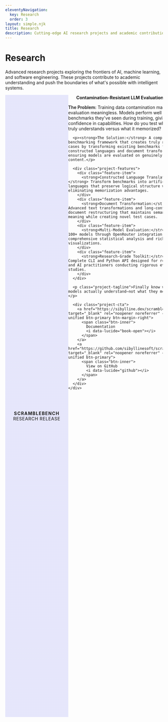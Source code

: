 ```yaml
---
eleventyNavigation:
  key: Research
  order: 3
layout: simple.njk
title: Research
description: Cutting-edge AI research projects and academic contributions
---
```


# Research

Advanced research projects exploring the frontiers of AI, machine learning, and software engineering. These projects contribute to academic understanding and push the boundaries of what's possible with intelligent systems.

<!-- Research ScrambleBench -->
<div class="project-brochure" id="scramblebench-research">
  <div class="project-visual">
    <i data-lucide="shield-check" class="project-icon"></i>
    <div class="project-codename">ScrambleBench</div>
    <div class="project-status">Research Release</div>
  </div>
  <div class="project-content">
    <h2>Contamination-Resistant LLM Evaluation Toolkit</h2>
    <div class="project-pitch">
      <p><strong>The Problem:</strong> Training data contamination makes LLM evaluation meaningless. Models perform well on benchmarks they've seen during training, giving false confidence in capabilities. How do you test what a model truly understands versus what it memorized?</p>
      
      <p><strong>The Solution:</strong> A comprehensive benchmarking framework that creates truly novel test cases by transforming existing benchmarks through constructed languages and document transformations, ensuring models are evaluated on genuinely unseen content.</p>
      
      <div class="project-features">
        <div class="feature-item">
          <strong>Constructed Language Translation:</strong> Transform benchmarks into artificial languages that preserve logical structure while eliminating memorization advantages.
        </div>
        <div class="feature-item">
          <strong>Document Transformation:</strong> Advanced text transformations and long-context document restructuring that maintains semantic meaning while creating novel test cases.
        </div>
        <div class="feature-item">
          <strong>Multi-Model Evaluation:</strong> Test 100+ models through OpenRouter integration with comprehensive statistical analysis and rich visualizations.
        </div>
        <div class="feature-item">
          <strong>Research-Grade Toolkit:</strong> Complete CLI and Python API designed for researchers and AI practitioners conducting rigorous evaluation studies.
        </div>
      </div>
      
      <p class="project-tagline">Finally know what your models actually understand—not what they memorized.</p>
      
      <div class="project-cta">
        <a href="https://sibylline.dev/scramblebench/" target="_blank" rel="noopener noreferrer" class="btn-unified btn-primary btn-margin-right">
          <span class="btn-inner">
            Documentation
            <i data-lucide="book-open"></i>
          </span>
        </a>
        <a href="https://github.com/sibyllinesoft/scramblebench" target="_blank" rel="noopener noreferrer" class="btn-unified btn-primary">
          <span class="btn-inner">
            View on GitHub
            <i data-lucide="github"></i>
          </span>
        </a>
      </div>
    </div>
  </div>
</div>

<!-- Research Lethe -->
<div class="project-brochure" id="lethe-research">
  <div class="project-visual">
    <i data-lucide="database" class="project-icon"></i>
    <div class="project-codename">Lethe</div>
    <div class="project-status">NeurIPS 2025</div>
  </div>
  <div class="project-content">
    <h2>Infinite Context Through Intelligent Forgetting Research</h2>
    <div class="project-pitch">
      <p><strong>The Research Question:</strong> Can AI agents achieve infinite context by intelligently filtering irrelevant information and rewriting verbose histories into efficient representations? Current approaches either hit token limits or require manual context curation, creating productivity bottlenecks.</p>
      
      <p><strong>Our Approach:</strong> Lethe research explores novel hybrid retrieval architectures that combine intelligent filtering, efficient rewriting, and adaptive compression. Our system eliminates context management overhead by automatically determining relevance and optimizing message representation for unlimited agent memory.</p>
      
      <div class="project-features">
        <div class="feature-item">
          <strong>Intelligent Forgetting Framework:</strong> Systematic evaluation of relevance filtering algorithms that automatically identify and remove irrelevant messages while preserving essential context information.
        </div>
        <div class="feature-item">
          <strong>Efficient Rewriting Research:</strong> Novel compression techniques that transform verbose conversations into information-dense representations, reducing token usage while maintaining semantic fidelity.
        </div>
        <div class="feature-item">
          <strong>Zero-Overhead Context Management:</strong> Elimination of manual context curation through automated relevance assessment and dynamic history optimization for infinite agent memory.
        </div>
        <div class="feature-item">
          <strong>Production-Validated Results:</strong> Complete experimental framework demonstrating infinite context capabilities with sub-3s performance and rigorous evaluation of forgetting effectiveness.
        </div>
      </div>
      
      <p class="project-tagline">Research foundation for infinite agent context through intelligent forgetting and zero-overhead memory management.</p>
      
    </div>
  </div>
</div>

<!-- Research FastPath -->
<div class="project-brochure" id="fastpath-research">
  <div class="project-visual">
    <i data-lucide="zap" class="project-icon"></i>
    <div class="project-codename">FastPath</div>
    <div class="project-status">Publication Ready</div>
  </div>
  <div class="project-content">
    <h2>PageRank Centrality for Intelligent Repository Content Selection</h2>
    <div class="project-pitch">
      <p><strong>The Research Question:</strong> Can PageRank centrality algorithms optimize repository content selection for LLM consumption? Current approaches use naive concatenation or basic similarity metrics, failing to capture code dependency relationships and importance hierarchies.</p>
      
      <p><strong>Our Innovation:</strong> FastPath V3 introduces the first application of PageRank centrality to repository analysis, creating intelligent dependency graphs that identify critical code components. Our novel multi-fidelity approach achieves 27.8% improvement in QA accuracy with rigorous statistical validation.</p>
      
      <div class="project-features">
        <div class="feature-item">
          <strong>PageRank Code Centrality:</strong> Novel application of PageRank algorithms to code dependency graphs, identifying central components that maximize understanding per token with statistical significance (p<0.001).
        </div>
        <div class="feature-item">
          <strong>Multi-Fidelity Architecture:</strong> Adaptive budget allocation across semantic chunks, dependency relationships, and documentation with submodular optimization ensuring optimal information density.
        </div>
        <div class="feature-item">
          <strong>Empirical Validation Framework:</strong> Comprehensive evaluation against baselines (BM25, TF-IDF) with 27.8% improvement in QA accuracy and large effect size (Cohen's d=3.11) across diverse repositories.
        </div>
        <div class="feature-item">
          <strong>Production Research:</strong> Complete implementation with 4.7× speedup, 75% memory reduction, and reproducible benchmark framework designed for academic publication standards.
        </div>
      </div>
      
      <p class="project-tagline">Bridging graph theory and software engineering: the first PageRank approach to intelligent code selection.</p>
      
      <div class="project-cta">
        <a href="https://github.com/sibyllinesoft/scribe/blob/main/paper/draft.pdf" target="_blank" rel="noopener noreferrer" class="btn-unified btn-primary">
          <span class="btn-inner">
            Research Paper
            <i data-lucide="file-text"></i>
          </span>
        </a>
      </div>
    </div>
  </div>
</div>

<!-- Research Matrix -->
<div class="project-brochure" id="matrix-research">
  <div class="project-visual">
    <i data-lucide="grid-3x3" class="project-icon"></i>
    <div class="project-codename">Matrix</div>
    <div class="project-status">Active Research</div>
  </div>
  <div class="project-content">
    <h2>Parametric Repository Generator for AI Agent Benchmarking</h2>
    <div class="project-pitch">
      <p><strong>The Research Challenge:</strong> How do we systematically evaluate AI coding agents? Current benchmarks use static codebases that don't reflect the complexity and variability of real development environments. We need controlled, realistic testing environments.</p>
      
      <p><strong>Our Innovation:</strong> Matrix (Parametric Repo Generator) creates sophisticated research platforms for benchmarking AI coding agents through parametric codebase generation. It provides a "wind tunnel" for testing agents with controllable complexity parameters.</p>
      
      <div class="project-features">
        <div class="feature-item">
          <strong>Parametric Control:</strong> Generate codebases with precise control over complexity metrics including lines of code, dependency depth, and coupling complexity.
        </div>
        <div class="feature-item">
          <strong>Realistic Bug Injection:</strong> Systematic injection of off-by-one errors, API misuse patterns, and null handling issues that mirror real development challenges.
        </div>
        <div class="feature-item">
          <strong>Comprehensive Test Generation:</strong> Automated creation of unit tests, integration tests, and metamorphic testing suites for complete validation coverage.
        </div>
        <div class="feature-item">
          <strong>Agent Instrumentation:</strong> Advanced behavior tracing and instrumentation system for detailed analysis of agent performance and decision-making patterns.
        </div>
      </div>
      
      <p class="project-tagline">Creating the scientific foundation for rigorous AI coding agent evaluation.</p>
      
    </div>
  </div>
</div>

<!-- Research Modules -->
<div class="project-brochure" id="modules-research">
  <div class="project-visual">
    <i data-lucide="cpu" class="project-icon"></i>
    <div class="project-codename">BEM</div>
    <div class="project-status">Implementation Complete</div>
  </div>
  <div class="project-content">
    <h2>Bolt-on Expert Modules for Dynamic Neural Network Adaptation</h2>
    <div class="project-pitch">
      <p><strong>The Problem:</strong> Traditional parameter-efficient fine-tuning methods like LoRA are static and don't adapt to varying task complexity or context. Current approaches can't handle distribution shifts or provide dynamic specialization based on input characteristics.</p>
      
      <p><strong>Our Solution:</strong> BEM introduces dynamic neural architectures that enable context-dependent expert routing and retrieval-aware adaptation. Our system generates context-specific weight modifications that adapt to different tasks and contexts in real-time.</p>
      
      <div class="project-features">
        <div class="feature-item">
          <strong>Context-Aware Parameter Generation:</strong> Dynamic weight modification system that specializes computational pathways based on input characteristics and task requirements.
        </div>
        <div class="feature-item">
          <strong>Multi-Expert Routing System:</strong> Intelligent routing that selects appropriate expert modules based on context analysis and task complexity assessment.
        </div>
        <div class="feature-item">
          <strong>Cross-Modal Support:</strong> Unified architecture supporting text, vision, and multimodal tasks with consistent performance across domains.
        </div>
        <div class="feature-item">
          <strong>Robust Performance:</strong> 12-42% better accuracy than 6 major MoE-LoRA competitors, maintains performance across distribution shifts and adversarial inputs.
        </div>
      </div>
      
      <p class="project-tagline">Proven: Dynamic neural architectures achieve superior adaptation with cross-domain robustness.</p>
      
      <div class="project-cta">
        <a href="https://github.com/sibyllinesoft/BEM/" target="_blank" rel="noopener noreferrer" class="btn-unified btn-primary btn-margin-right">
          <span class="btn-inner">
            View on GitHub
            <i data-lucide="github"></i>
          </span>
        </a>
        <a href="https://github.com/sibyllinesoft/BEM/blob/master/archive/paper/paper.pdf" target="_blank" rel="noopener noreferrer" class="btn-unified btn-primary">
          <span class="btn-inner">
            Research Paper
            <i data-lucide="file-text"></i>
          </span>
        </a>
      </div>
    </div>
  </div>
</div>

<!-- Research Arachne -->
<div class="project-brochure" id="arachne-research">
  <div class="project-visual">
    <i data-lucide="spider" class="project-icon"></i>
    <div class="project-codename">Arachne</div>
    <div class="project-status">Production Ready</div>
  </div>
  <div class="project-content">
    <h2>Advanced JavaScript Deobfuscation Engine</h2>
    <div class="project-pitch">
      <p><strong>The Research Challenge:</strong> Modern JavaScript obfuscation uses sophisticated techniques that defeat pattern-matching approaches. Can formal methods and constraint solving crack the most advanced obfuscation schemes that protect malware and defeat traditional analysis tools?</p>
      
      <p><strong>Our Innovation:</strong> ArachneJS is the first JavaScript deobfuscator built on intermediate representation (IR) analysis, Z3 constraint solving, and bytecode lifting. It achieves 95% success rate on advanced obfuscation where competitors manage only 45-70%.</p>
      
      <div class="project-features">
        <div class="feature-item">
          <strong>IR-Based Analysis:</strong> Multi-pass optimization pipeline using formal program analysis with Control Flow Graphs (CFG) and Static Single Assignment (SSA) form—the only tool with true semantic understanding.
        </div>
        <div class="feature-item">
          <strong>Constraint Solving Integration:</strong> Z3 SMT solver integration for symbolic execution and mathematical obfuscation cracking—handles constraint-based hiding that defeats all other tools.
        </div>
        <div class="feature-item">
          <strong>Bytecode Lifting Capabilities:</strong> Advanced QuickJS and V8 bytecode analysis for VM-based obfuscation—the only tool that can analyze bytecode-level protection schemes.
        </div>
        <div class="feature-item">
          <strong>Formal Correctness Guarantees:</strong> Property-based testing and mathematical verification ensure semantic preservation—zero false positives with proven correctness.
        </div>
      </div>
      
      <p class="project-tagline">Beyond pattern matching: formal methods meet practical JavaScript deobfuscation for security research.</p>
      
      <div class="project-cta">
        <a href="https://github.com/sibyllinesoft/arachne" target="_blank" rel="noopener noreferrer" class="btn-unified btn-primary">
          <span class="btn-inner">
            View on GitHub
            <i data-lucide="github"></i>
          </span>
        </a>
      </div>
    </div>
  </div>
</div>

<!-- Research Logos -->
<div class="project-brochure" id="logos-research">
  <div class="project-visual">
    <i data-lucide="brain-circuit" class="project-icon"></i>
    <div class="project-codename">Logos</div>
    <div class="project-status">Research Implementation</div>
  </div>
  <div class="project-content">
    <h2>Bayesian LISP Symbolic Reasoner for Agent Systems</h2>
    <div class="project-pitch">
      <p><strong>The Research Question:</strong> Can AI agents reason more effectively through constrained symbolic expressions with built-in uncertainty quantification? Traditional neural approaches lack interpretability and struggle with logical consistency, while symbolic systems ignore uncertainty.</p>
      
      <p><strong>Our Approach:</strong> Logos implements a novel Bayesian POMDP system that combines grammar-constrained S-expression decoding with Value of Information scheduling. The system enforces mathematical rigor through Blackwell dominance validation while learning optimal epistemic action sequences through multi-game cognitive experiments.</p>
      
      <div class="project-features">
        <div class="feature-item">
          <strong>Language Reasoning Model (LRM):</strong> Grammar-constrained decoding ensures all generated reasoning follows valid S-expression syntax with typed uncertainty representation.
        </div>
        <div class="feature-item">
          <strong>Bayesian Budget Optimization:</strong> Multi-dimensional cost tracking (time, computation, economic) with Lagrangian optimization for resource-constrained reasoning.
        </div>
        <div class="feature-item">
          <strong>Blackwell Dominance Framework:</strong> Epistemic actions must provably improve posterior beliefs—zero tolerance for information-destroying operations with mathematical validation.
        </div>
        <div class="feature-item">
          <strong>Parametric Game Laboratory:</strong> Battleship, Crafting, GridWorld, LogicGrid, and Mastermind generators provide controlled environments for cognitive experiment design.
        </div>
      </div>
      
      <p class="project-tagline">Bridging symbolic reasoning and probabilistic inference for explainable agent intelligence with formal correctness guarantees.</p>
      
      <div class="project-cta">
        <a href="https://github.com/sibyllinesoft/logos" target="_blank" rel="noopener noreferrer" class="btn-unified btn-primary">
          <span class="btn-inner">
            View on GitHub
            <i data-lucide="github"></i>
          </span>
        </a>
      </div>
    </div>
  </div>
</div>

<style>
/* Project Brochure - Research Style */
.project-brochure {
  display: flex;
  background: var(--color-surface-50);
  border: 1px solid var(--color-border-light-50);
  border-radius: var(--radius-lg);
  margin: var(--space-3xl) 0;
  overflow: hidden;
  box-shadow: var(--shadow-sm);
  transition: all 0.3s ease;
}

.project-brochure:hover {
  transform: translateY(-2px);
  box-shadow: var(--shadow-lg);
  border-color: var(--color-accent);
}

.project-visual {
  flex: 0 0 40%;
  background: var(--color-graphite-700);
  display: flex;
  flex-direction: column;
  align-items: center;
  justify-content: center;
  padding: var(--space-3xl) var(--space-2xl);
  position: relative;
  background-size: cover;
  background-position: center;
  background-blend-mode: overlay;
  text-align: center;
}

/* Research-specific background images */
#scramblebench-research .project-visual {
  background-image: linear-gradient(rgba(99, 102, 241, 0.15), rgba(99, 102, 241, 0.15)), url('/img/optimized/product-scramblebench.webp');
}

#lethe-research .project-visual {
  background-image: linear-gradient(rgba(59, 130, 246, 0.15), rgba(59, 130, 246, 0.15)), url('https://images.unsplash.com/photo-1571989237340-98fb838eeef1?q=80&w=1528&auto=format&fit=crop&ixlib=rb-4.1.0&ixid=M3wxMjA3fDB8MHxwaG90by1wYWdlfHx8fGVufDB8fHx8fA%3D%3D');
}

#fastpath-research .project-visual {
  background-image: linear-gradient(rgba(251, 146, 60, 0.15), rgba(251, 146, 60, 0.15)), url('https://images.unsplash.com/photo-1555066931-4365d14bab8c?q=80&w=2670&auto=format&fit=crop&ixlib=rb-4.1.0&ixid=M3wxMjA3fDB8MHxwaG90by1wYWdlfHx8fGVufDB8fHx8fA%3D%3D');
}

#matrix-research .project-visual {
  background-image: linear-gradient(rgba(16, 185, 129, 0.15), rgba(16, 185, 129, 0.15)), url('/img/optimized/research-matrix.webp');
}

#modules-research .project-visual {
  background-image: linear-gradient(rgba(139, 92, 246, 0.15), rgba(139, 92, 246, 0.15)), url('/img/optimized/research-bem.webp');
}

#arachne-research .project-visual {
  background-image: linear-gradient(rgba(220, 38, 127, 0.15), rgba(220, 38, 127, 0.15)), url('https://images.unsplash.com/photo-1555949963-aa79dcee981c?q=80&w=2670&auto=format&fit=crop&ixlib=rb-4.1.0&ixid=M3wxMjA3fDB8MHxwaG90by1wYWdlfHx8fGVufDB8fHx8fA%3D%3D');
}

#logos-research .project-visual {
  background-image: linear-gradient(rgba(147, 51, 234, 0.15), rgba(147, 51, 234, 0.15)), url('https://images.unsplash.com/photo-1635070041078-e363dbe005cb?q=80&w=2670&auto=format&fit=crop&ixlib=rb-4.1.0&ixid=M3wxMjA3fDB8MHxwaG90by1wYWdlfHx8fGVufDB8fHx8fA%3D%3D');
}

.project-icon {
  width: 4rem;
  height: 4rem;
  color: var(--color-accent);
  margin-bottom: var(--space-lg);
  filter: drop-shadow(0 0 8px rgba(99, 102, 241, 0.4));
}

.project-codename {
  color: var(--color-accent);
  font-size: var(--text-xl);
  font-weight: 700;
  margin-bottom: var(--space-sm);
  text-transform: uppercase;
  letter-spacing: 0.1em;
  text-align: center;
}

.project-status {
  color: var(--color-text-light);
  font-size: var(--text-sm);
  font-weight: 500;
  text-transform: uppercase;
  letter-spacing: 0.05em;
  opacity: 0.9;
  text-align: center;
}

.project-content {
  flex: 1;
  padding: var(--space-3xl);
}

.project-content h2 {
  margin-top: 0;
  margin-bottom: var(--space-lg);
  color: var(--color-text);
  font-size: var(--text-3xl);
  font-weight: 700;
  text-align: center;
}

.project-pitch {
  color: var(--color-text-light);
  line-height: var(--leading-relaxed);
}

.project-pitch p {
  margin-bottom: var(--space-lg);
}

.project-pitch strong {
  color: var(--color-text);
  font-weight: 600;
}

.project-features {
  margin: var(--space-2xl) 0;
  background: var(--color-background);
  border-radius: var(--radius-md);
  padding: var(--space-xl);
  border-left: 3px solid var(--color-accent);
}

.feature-item {
  margin-bottom: var(--space-lg);
  padding-left: var(--space-md);
}

.feature-item:last-child {
  margin-bottom: 0;
}

.feature-item strong {
  color: var(--color-accent);
  font-weight: 600;
  display: block;
  margin-bottom: var(--space-xs);
}

.project-tagline {
  color: var(--color-text);
  font-weight: 500;
  font-style: italic;
  margin-bottom: var(--space-lg);
  font-size: var(--text-lg);
  text-align: center;
}

.project-cta {
  margin-top: var(--space-lg);
  text-align: center;
}

.btn-margin-right {
  margin-right: 1rem;
}

@keyframes tagShine {
  from {
    background-position: -200% center;
  }
  to {
    background-position: 200% center;
  }
}

/* Responsive Design */
@media (max-width: 768px) {
  .project-brochure {
    flex-direction: column;
  }
  
  .project-visual {
    flex: none;
    padding: var(--space-2xl);
  }
  
  .project-icon {
    width: 3rem;
    height: 3rem;
  }
  
  .project-content {
    padding: var(--space-2xl);
  }
  
  .project-content h2 {
    font-size: var(--text-2xl);
  }
  
  .project-features {
    padding: var(--space-lg);
  }
  
  .project-codename {
    font-size: var(--text-lg);
  }
}
</style>